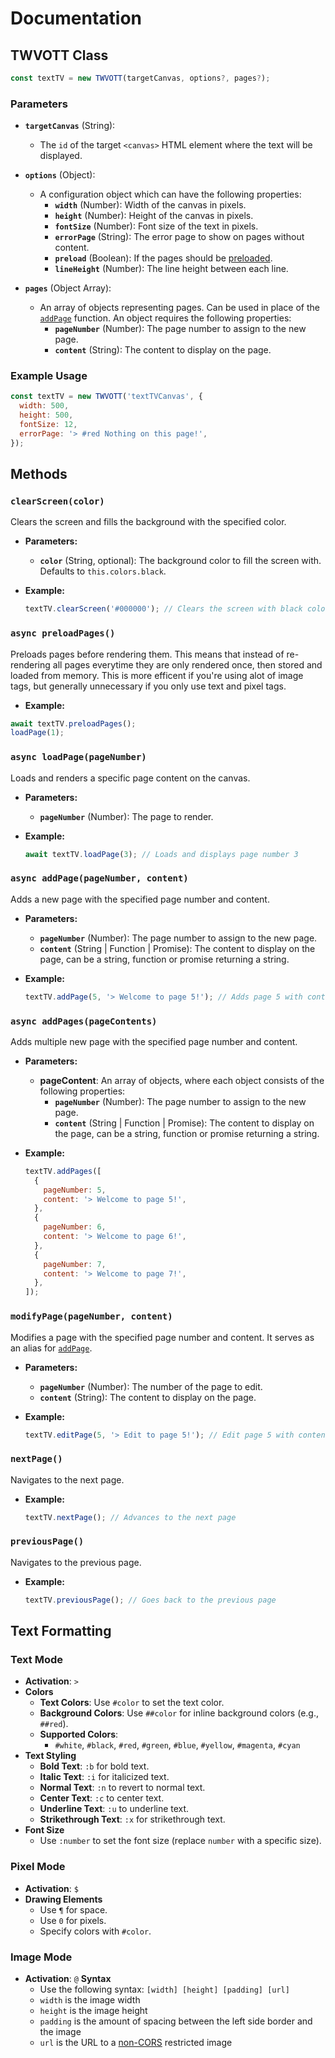 # Documentation

## TWVOTT Class

```javascript
const textTV = new TWVOTT(targetCanvas, options?, pages?);
```

### Parameters

- **`targetCanvas`** (String):

  - The `id` of the target `<canvas>` HTML element where the text will be displayed.

- **`options`** (Object):
  - A configuration object which can have the following properties:
    - **`width`** (Number): Width of the canvas in pixels.
    - **`height`** (Number): Height of the canvas in pixels.
    - **`fontSize`** (Number): Font size of the text in pixels.
    - **`errorPage`** (String): The error page to show on pages without content.
    - **`preload`** (Boolean): If the pages should be [preloaded](#async-preloadpages).
    - **`lineHeight`** (Number): The line height between each line.
- **`pages`** (Object Array):
  - An array of objects representing pages. Can be used in place of the [`addPage`](#addpagepagenumber-content) function. An object requires the following properties:
    - **`pageNumber`** (Number): The page number to assign to the new page.
    - **`content`** (String): The content to display on the page.

### Example Usage

```javascript
const textTV = new TWVOTT('textTVCanvas', {
  width: 500,
  height: 500,
  fontSize: 12,
  errorPage: '> #red Nothing on this page!',
});
```

## Methods

### `clearScreen(color)`

Clears the screen and fills the background with the specified color.

- **Parameters:**

  - **`color`** (String, optional): The background color to fill the screen with. Defaults to `this.colors.black`.

- **Example:**

  ```javascript
  textTV.clearScreen('#000000'); // Clears the screen with black color
  ```

### `async preloadPages()`

Preloads pages before rendering them. This means that instead of re-rendering all pages everytime they are only rendered
once, then stored and loaded from memory. This is more efficent if you're using alot of image tags, but generally unnecessary if you
only use text and pixel tags.

- **Example:**

```javascript
await textTV.preloadPages();
loadPage(1);
```

### `async loadPage(pageNumber)`

Loads and renders a specific page content on the canvas.

- **Parameters:**

  - **`pageNumber`** (Number): The page to render.

- **Example:**

  ```javascript
  await textTV.loadPage(3); // Loads and displays page number 3
  ```

### `async addPage(pageNumber, content)`

Adds a new page with the specified page number and content.

- **Parameters:**

  - **`pageNumber`** (Number): The page number to assign to the new page.
  - **`content`** (String | Function | Promise): The content to display on the page, can be a string, function or promise returning a string.

- **Example:**

  ```javascript
  textTV.addPage(5, '> Welcome to page 5!'); // Adds page 5 with content
  ```

### `async addPages(pageContents)`

Adds multiple new page with the specified page number and content.

- **Parameters:**

  - **pageContent**: An array of objects, where each object consists of the following properties:
    - **`pageNumber`** (Number): The page number to assign to the new page.
    - **`content`** (String | Function | Promise): The content to display on the page, can be a string, function or promise returning a string.

- **Example:**

  ```javascript
  textTV.addPages([
    {
      pageNumber: 5,
      content: '> Welcome to page 5!',
    },
    {
      pageNumber: 6,
      content: '> Welcome to page 6!',
    },
    {
      pageNumber: 7,
      content: '> Welcome to page 7!',
    },
  ]);
  ```

### `modifyPage(pageNumber, content)`

Modifies a page with the specified page number and content. It serves as an alias for [`addPage`](#addpagepagenumber-content).

- **Parameters:**

  - **`pageNumber`** (Number): The number of the page to edit.
  - **`content`** (String): The content to display on the page.

- **Example:**

  ```javascript
  textTV.editPage(5, '> Edit to page 5!'); // Edit page 5 with content
  ```

### `nextPage()`

Navigates to the next page.

- **Example:**

  ```javascript
  textTV.nextPage(); // Advances to the next page
  ```

### `previousPage()`

Navigates to the previous page.

- **Example:**

  ```javascript
  textTV.previousPage(); // Goes back to the previous page
  ```

## Text Formatting

### **Text Mode**

- **Activation**: `>`
- **Colors**
  - **Text Colors**: Use `#color` to set the text color.
  - **Background Colors**: Use `##color` for inline background colors (e.g., `##red`).
  - **Supported Colors**:
    - `#white`, `#black`, `#red`, `#green`, `#blue`, `#yellow`, `#magenta`, `#cyan`
- **Text Styling**
  - **Bold Text**: `:b` for bold text.
  - **Italic Text**: `:i` for italicized text.
  - **Normal Text**: `:n` to revert to normal text.
  - **Center Text**: `:c` to center text.
  - **Underline Text**: `:u` to underline text.
  - **Strikethrough Text**: `:x` for strikethrough text.
- **Font Size**
  - Use `:number` to set the font size (replace `number` with a specific size).

### **Pixel Mode**

- **Activation**: `$`
- **Drawing Elements**
  - Use `¶` for space.
  - Use `0` for pixels.
  - Specify colors with `#color`.

### **Image Mode**

- **Activation**: `@`
  **Syntax**
  - Use the following syntax: `[width] [height] [padding] [url]`
  - `width` is the image width
  - `height` is the image height
  - `padding` is the amount of spacing between the left side border and the image
  - `url` is the URL to a [non-CORS](https://developer.mozilla.org/en-US/docs/Web/HTTP/CORS) restricted image
